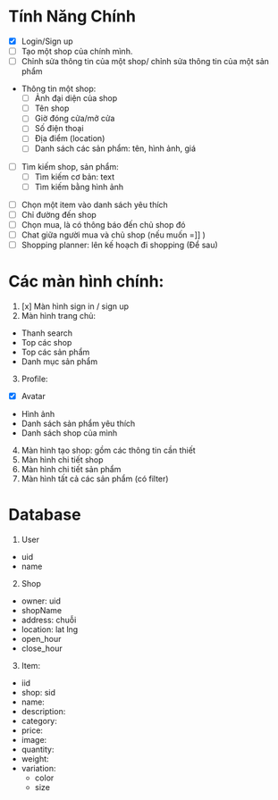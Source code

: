 # Tính Năng Chính 
- [x] Login/Sign up
- [ ] Tạo một shop của chính mình.
- [ ] Chỉnh sửa thông tin của một shop/ chỉnh sửa thông tin của một sản phẩm
- Thông tin một shop:
  - [ ] Ảnh đại diện của shop
  - [ ] Tên shop 
  - [ ] Giờ đóng cửa/mở cửa
  - [ ] Số điện thoại
  - [ ] Địa điểm (location)
  - [ ] Danh sách các sản phẩm: tên, hình ảnh, giá

* [ ] Tìm kiếm shop, sản phẩm:
  * [ ] Tìm kiếm cơ bản: text
  * [ ] Tìm kiếm bằng hình ảnh

- [ ] Chọn một item vào danh sách yêu thích 
- [ ] Chỉ đường đến shop
- [ ] Chọn mua, là có thông báo đến chủ shop đó
- [ ] Chat giữa người mua và chủ shop (nếu muốn =]] )
- [ ] Shopping planner: lên kế hoạch đi shopping (Để sau)
# Các màn hình chính:
1. [x] Màn hình sign in / sign up
2. Màn hình trang chủ:
- Thanh search 
- Top các shop
- Top các sản phẩm
- Danh mục sản phẩm 
3. Profile: 
- [x] Avatar
- Hình ảnh
- Danh sách sản phẩm yêu thích 
- Danh sách shop của mình
4. Màn hình tạo shop: gồm các thông tin cần thiết 
5. Màn hình chi tiết shop
6. Màn hình chi tiết sản phẩm 
7. Màn hình tất cả các sản phẩm (có filter)

# Database 
1. User
- uid
- name
2. Shop
- owner: uid
- shopName
- address: chuỗi
- location: lat lng
- open_hour
- close_hour
3. Item:
- iid
- shop: sid
- name:
- description:
- category:
- price:
- image:
- quantity:
- weight:
- variation:
    + color 
    + size
